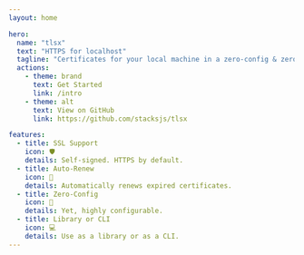 ```yaml
---
layout: home

hero:
  name: "tlsx"
  text: "HTTPS for localhost"
  tagline: "Certificates for your local machine in a zero-config & zero-setup way."
  actions:
    - theme: brand
      text: Get Started
      link: /intro
    - theme: alt
      text: View on GitHub
      link: https://github.com/stacksjs/tlsx

features:
  - title: SSL Support
    icon: 🛡️
    details: Self-signed. HTTPS by default.
  - title: Auto-Renew
    icon: 🔄
    details: Automatically renews expired certificates.
  - title: Zero-Config
    icon: 🚀
    details: Yet, highly configurable.
  - title: Library or CLI
    icon: 💻
    details: Use as a library or as a CLI.
---
```


<Home />
